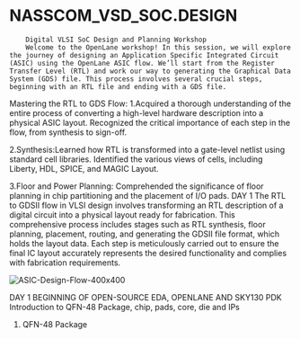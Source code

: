 # NASSCOM_VSD_SOC.DESIGN
        Digital VLSI SoC Design and Planning Workshop
        Welcome to the OpenLane workshop! In this session, we will explore the journey of designing an Application Specific Integrated Circuit (ASIC) using the OpenLane ASIC flow. We’ll start from the Register Transfer Level (RTL) and work our way to generating the Graphical Data System (GDS) file. This process involves several crucial steps, beginning with an RTL file and ending with a GDS file.

 Mastering the RTL to GDS Flow:
 1.Acquired a thorough understanding of the entire process of converting a high-level hardware description into a physical ASIC layout. Recognized the critical importance of each step in the flow, from synthesis 
   to sign-off.
   
 2.Synthesis:Learned how RTL is transformed into a gate-level netlist using standard cell libraries. Identified the various views of cells, including Liberty, HDL, SPICE, and MAGIC Layout.
 
 3.Floor and Power Planning: Comprehended the significance of floor planning in chip partitioning and the placement of I/O pads.
 DAY 1
 The RTL to GDSII flow in VLSI design involves transforming an RTL description of a digital circuit into a physical layout ready for fabrication. This comprehensive process includes stages such as RTL synthesis, floor planning, placement, routing, and generating the GDSII file format, which holds the layout data. Each step is meticulously carried out to ensure the final IC layout accurately represents the desired functionality and complies with fabrication requirements.
 
 ![ASIC-Design-Flow-400x400](https://github.com/user-attachments/assets/6a83406d-c216-48f7-aa6c-29cebd9a7952)

DAY 1  BEGINNING OF OPEN-SOURCE EDA, OPENLANE AND SKY130 PDK
Introduction to QFN-48 Package, chip, pads, core, die and IPs
1. QFN-48 Package

